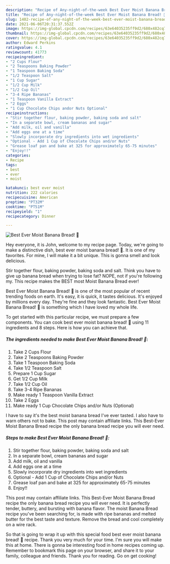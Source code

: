 ```yaml
---
description: "Recipe of Any-night-of-the-week Best Ever Moist Banana Bread! 🍌"
title: "Recipe of Any-night-of-the-week Best Ever Moist Banana Bread! 🍌"
slug: 1402-recipe-of-any-night-of-the-week-best-ever-moist-banana-bread
date: 2021-06-06T20:31:37.552Z
image: https://img-global.cpcdn.com/recipes/63e64035235ff9d2/680x482cq70/best-ever-moist-banana-bread-recipe-main-photo.jpg
thumbnail: https://img-global.cpcdn.com/recipes/63e64035235ff9d2/680x482cq70/best-ever-moist-banana-bread-recipe-main-photo.jpg
cover: https://img-global.cpcdn.com/recipes/63e64035235ff9d2/680x482cq70/best-ever-moist-banana-bread-recipe-main-photo.jpg
author: Edward Perkins
ratingvalue: 4.1
reviewcount: 41773
recipeingredient:
- "2 Cups Flour"
- "2 Teaspoons Baking Powder"
- "1 Teaspoon Baking Soda"
- "1/2 Teaspoon Salt"
- "1 Cup Sugar"
- "1/2 Cup Milk"
- "1/2 Cup Oil"
- "3-4 Ripe Bananas"
- "1 Teaspoon Vanilla Extract"
- "2 Eggs"
- "1 Cup Chocolate Chips andor Nuts Optional"
recipeinstructions:
- "Stir together flour, baking powder, baking soda and salt"
- "In a separate bowl, cream bananas and sugar"
- "Add milk, oil and vanilla"
- "Add eggs one at a time"
- "Slowly incorporate dry ingredients into wet ingredients"
- "Optional - Add 1 Cup of Chocolate Chips and/or Nuts"
- "Grease loaf pan and bake at 325 for approximately 65-75 minutes"
- "Enjoy!!"
categories:
- Recipe
tags:
- best
- ever
- moist

katakunci: best ever moist 
nutrition: 222 calories
recipecuisine: American
preptime: "PT32M"
cooktime: "PT51M"
recipeyield: "1"
recipecategory: Dinner

---
```



![Best Ever Moist Banana Bread! 🍌](https://img-global.cpcdn.com/recipes/63e64035235ff9d2/680x482cq70/best-ever-moist-banana-bread-recipe-main-photo.jpg)

Hey everyone, it is John, welcome to my recipe page. Today, we're going to make a distinctive dish, best ever moist banana bread! 🍌. It is one of my favorites. For mine, I will make it a bit unique. This is gonna smell and look delicious.

Stir together flour, baking powder, baking soda and salt. Think you have to give up banana bread when trying to lose fat? NOPE, not if you&#39;re following my. This recipe makes the BEST most Moist Banana Bread ever!

Best Ever Moist Banana Bread! 🍌 is one of the most popular of recent trending foods on earth. It's easy, it is quick, it tastes delicious. It's enjoyed by millions every day. They're fine and they look fantastic. Best Ever Moist Banana Bread! 🍌 is something which I have loved my whole life.


To get started with this particular recipe, we must prepare a few components. You can cook best ever moist banana bread! 🍌 using 11 ingredients and 8 steps. Here is how you can achieve that.

<!--inarticleads1-->

##### The ingredients needed to make Best Ever Moist Banana Bread! 🍌:

1. Take 2 Cups Flour
1. Take 2 Teaspoons Baking Powder
1. Take 1 Teaspoon Baking Soda
1. Take 1/2 Teaspoon Salt
1. Prepare 1 Cup Sugar
1. Get 1/2 Cup Milk
1. Take 1/2 Cup Oil
1. Take 3-4 Ripe Bananas
1. Make ready 1 Teaspoon Vanilla Extract
1. Take 2 Eggs
1. Make ready 1 Cup Chocolate Chips and/or Nuts (Optional)


I have to say it&#39;s the best moist banana bread I&#39;ve ever tasted. I also have to warn others not to bake. This post may contain affiliate links. This Best-Ever Moist Banana Bread recipe the only banana bread recipe you will ever need. 

<!--inarticleads2-->

##### Steps to make Best Ever Moist Banana Bread! 🍌:

1. Stir together flour, baking powder, baking soda and salt
1. In a separate bowl, cream bananas and sugar
1. Add milk, oil and vanilla
1. Add eggs one at a time
1. Slowly incorporate dry ingredients into wet ingredients
1. Optional - Add 1 Cup of Chocolate Chips and/or Nuts
1. Grease loaf pan and bake at 325 for approximately 65-75 minutes
1. Enjoy!!


This post may contain affiliate links. This Best-Ever Moist Banana Bread recipe the only banana bread recipe you will ever need. It is perfectly tender, buttery, and bursting with banana flavor. The moist Banana Bread recipe you&#39;ve been searching for, is made with ripe bananas and melted butter for the best taste and texture. Remove the bread and cool completely on a wire rack. 

So that is going to wrap it up with this special food best ever moist banana bread! 🍌 recipe. Thank you very much for your time. I'm sure you will make this at home. There is gonna be interesting food in home recipes coming up. Remember to bookmark this page on your browser, and share it to your family, colleague and friends. Thank you for reading. Go on get cooking!
